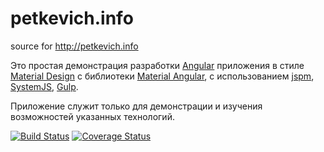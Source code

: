 # petkevich.info
source for http://petkevich.info

Это простая демонстрация разработки <a href="https://angularjs.org/" title="HTML enhanced for web apps!">Angular</a> приложения в стиле <a href="https://www.google.com/design/spec/material-design/introduction.html">Material Design</a> с библиотеки <a href="https://material.angularjs.org/" title="The Angular Material project is an implementation of Material Design in Angular.js.">Material Angular</a>, с использованием <a href="http://jspm.io/" title="Frictionless browser package management">jspm</a>, <a href="https://github.com/systemjs/systemjs" title="Universal dynamic module loader">SystemJS</a>, <a href="http://gulpjs.com/" title="Automate and enhance your workflow">Gulp</a>.

Приложение служит только для демонстрации и изучения возможностей указанных технологий.

[![Build Status](https://travis-ci.org/pandreyn/petkevich.info.svg?branch=master)](https://travis-ci.org/pandreyn/petkevich.info)
[![Coverage Status](https://coveralls.io/repos/pandreyn/petkevich.info/badge.svg?branch=master&service=github)](https://coveralls.io/github/pandreyn/petkevich.info?branch=master)

